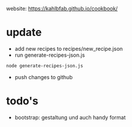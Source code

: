 website: https://kahlbfab.github.io/cookbook/

# update
- add new recipes to recipes/new_recipe.json
- run generate-recipes-json.js
```bash
node generate-recipes-json.js
```
- push changes to github


# todo's
- bootstrap: gestaltung und auch handy format
